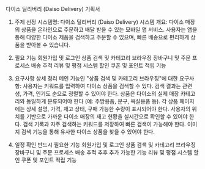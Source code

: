 다이소 딜리버리 (Daiso Delivery) 기획서

1. 주제 선정
시스템명: 다이소 딜리버리 (Daiso Delivery)
시스템 개요:
다이소 매장의 상품을 온라인으로 주문하고 배달 받을 수 있는 모바일 앱 서비스. 사용자는 앱을 통해 다양한 다이소 제품을 검색하고 주문할 수 있으며, 빠른 배송으로 편리하게 상품을 받아볼 수 있습니다.

2. 필요 기능
회원가입 및 로그인
상품 검색 및 카테고리 브라우징
장바구니 및 주문 프로세스
배송 추적
리뷰 및 평점 시스템
할인 쿠폰 및 포인트 적립 기능

3. 요구사항 상세 정리
메인 기능인 "상품 검색 및 카테고리 브라우징"에 대한 요구사항:
사용자는 키워드를 입력하여 다이소 상품을 검색할 수 있다.
검색 결과는 관련성, 가격, 인기도 순으로 정렬할 수 있어야 한다.
상품은 다이소의 실제 매장 카테고리와 동일하게 분류되어야 한다 (예: 주방용품, 문구, 욕실용품 등).
각 상품 페이지에는 상세 설명, 가격, 재고 상태, 구매 가능한 수량이 표시되어야 한다.
사용자의 위치를 기반으로 가까운 다이소 매장의 재고 현황을 실시간으로 확인할 수 있어야 한다.
검색 기록과 자주 검색하는 키워드를 저장하여 빠른 검색이 가능해야 한다.
이미지 검색 기능을 통해 유사한 다이소 상품을 찾을 수 있어야 한다.

4. 일정 확인
반드시 필요한 기능
회원가입 및 로그인
상품 검색 및 카테고리 브라우징
장바구니 및 주문 프로세스
배송 추적
추후 추가 가능한 기능
리뷰 및 평점 시스템
할인 쿠폰 및 포인트 적립 기능